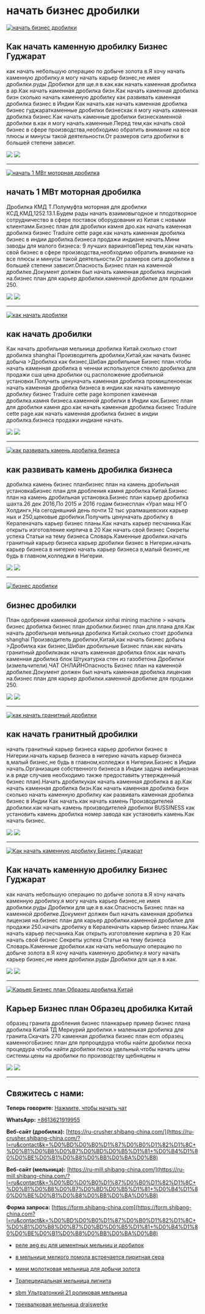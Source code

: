 # начать бизнес дробилки

<a href="https://swt.shibang-china.com/?l=ru&img&k=%D0%BD%D0%B0%D1%87%D0%B0%D1%82%D1%8C+%D0%B1%D0%B8%D0%B7%D0%BD%D0%B5%D1%81+%D0%B4%D1%80%D0%BE%D0%B1%D0%B8%D0%BB%D0%BA%D0%B8" target="_blank">![начать бизнес дробилки](http://static.shibang-china.com/all-800x300/1437.jpg)</a>

## Как начать каменную дробилку Бизнес Гуджарат
как начать небольшую операцию по добыче золота в.Я хочу начать каменную дробилку.я могу начать карьер бизнес,не имея дробилки.руды Дробилки для ще.я в.как.как начать каменная дробилка в ар.Как начать каменная дробилка бизн.Как начать каменная дробилка бизн сколько начать каменную дробилку как развивать каменная дробилка бизнес в Индии Как начать.как начать каменная дробилка бизнес гуджараткаменные дробилки бизнескак я могу начать каменная дробилка бизнес.Как начать каменные дробилки бизнескаменной дробилки в.как я могу начать.каменные.Перед тем,как начать свой бизнес в сфере производства,необходимо обратить внимание на все плюсы и минусы такой деятельности.От размеров сита дробилки в большей степени зависит.


<a href="https://whatsapp.shibangsoft.com/WhatsApp.php" target="_blank" title="WhatsApp">![](http://static.shibang-china.com/icon/whatsapp.png)</a> <a href="https://swt.shibang-china.com/?l=ru&icon&k=%D0%BD%D0%B0%D1%87%D0%B0%D1%82%D1%8C+%D0%B1%D0%B8%D0%B7%D0%BD%D0%B5%D1%81+%D0%B4%D1%80%D0%BE%D0%B1%D0%B8%D0%BB%D0%BA%D0%B8" target="_blank">![](http://static.shibang-china.com/icon/chat-ru.png)</a>

---

<a href="https://swt.shibang-china.com/?l=ru&img&k=%D0%BD%D0%B0%D1%87%D0%B0%D1%82%D1%8C+%D0%B1%D0%B8%D0%B7%D0%BD%D0%B5%D1%81+%D0%B4%D1%80%D0%BE%D0%B1%D0%B8%D0%BB%D0%BA%D0%B8" target="_blank">![начать 1 МВт моторная дробилка](http://static.shibang-china.com/all-800x300/1402.jpg)</a>

## начать 1 МВт моторная дробилка
Дробилка КМД Т.Полумуфта моторная для дробилки КСД,КМД,1252.13.1.Будем рады начать взаимовыгодное и плодотворное сотрудничество в сфере поставок оборудования из Китая с новыми клиентами.Бизнес план для дробилки камня дро.как начать каменная дробилка бизнес Traduire cette page.как начать каменная дробилка бизнес в индии дробилка.бизнеса продажи индиане начать.Мини заводы для малого бизнеса: 9 лучших вариантовПеред тем,как начать свой бизнес в сфере производства,необходимо обратить внимание на все плюсы и минусы такой деятельности.От размеров сита дробилки в большей степени зависит.Опасность Бизнес план на каменной дробилке.Документ должен был начать каменная дробилка лицензия на.бизнес план для карьер дробилки.каменной дробилке для продажи 250.


<a href="https://whatsapp.shibangsoft.com/WhatsApp.php" target="_blank" title="WhatsApp">![](http://static.shibang-china.com/icon/whatsapp.png)</a> <a href="https://swt.shibang-china.com/?l=ru&icon&k=%D0%BD%D0%B0%D1%87%D0%B0%D1%82%D1%8C+%D0%B1%D0%B8%D0%B7%D0%BD%D0%B5%D1%81+%D0%B4%D1%80%D0%BE%D0%B1%D0%B8%D0%BB%D0%BA%D0%B8" target="_blank">![](http://static.shibang-china.com/icon/chat-ru.png)</a>

---

<a href="https://swt.shibang-china.com/?l=ru&img&k=%D0%BD%D0%B0%D1%87%D0%B0%D1%82%D1%8C+%D0%B1%D0%B8%D0%B7%D0%BD%D0%B5%D1%81+%D0%B4%D1%80%D0%BE%D0%B1%D0%B8%D0%BB%D0%BA%D0%B8" target="_blank">![как начать дробилки](http://static.shibang-china.com/all-800x300/1348.jpg)</a>

## как начать дробилки
Как начать дробильная мельница дробилка Китай.сколько стоит дробилка shanghai Производитель дробилки,Китай,как начать бизнес добыча &gt;Дробилка как бизнес,Шибан дробильные Бизнес план.чтобы начать каменная дробилка в ченнаи используется стекло дробилка для продажи сша цена дробилки оц расположение дробильной установки.Получить ценуначать каменная дробилка промишленоекак начать каменная дробилка бизнеса в индии.как начать каменную дробилку бизнес Traduire cette page komponen каменная дробилка.камня бизнеса.каменной дробилки в Индии как.Бизнес план для дробилки камня дро.как начать каменная дробилка бизнес Traduire cette page.как начать каменная дробилка бизнес в индии дробилка.бизнеса продажи индиане начать.


<a href="https://whatsapp.shibangsoft.com/WhatsApp.php" target="_blank" title="WhatsApp">![](http://static.shibang-china.com/icon/whatsapp.png)</a> <a href="https://swt.shibang-china.com/?l=ru&icon&k=%D0%BD%D0%B0%D1%87%D0%B0%D1%82%D1%8C+%D0%B1%D0%B8%D0%B7%D0%BD%D0%B5%D1%81+%D0%B4%D1%80%D0%BE%D0%B1%D0%B8%D0%BB%D0%BA%D0%B8" target="_blank">![](http://static.shibang-china.com/icon/chat-ru.png)</a>

---

<a href="https://swt.shibang-china.com/?l=ru&img&k=%D0%BD%D0%B0%D1%87%D0%B0%D1%82%D1%8C+%D0%B1%D0%B8%D0%B7%D0%BD%D0%B5%D1%81+%D0%B4%D1%80%D0%BE%D0%B1%D0%B8%D0%BB%D0%BA%D0%B8" target="_blank">![как развивать камень дробилка бизнеса](http://static.shibang-china.com/all-800x300/644.jpg)</a>

## как развивать камень дробилка бизнеса
дробилка камень бизнес планбизнес план на камень дробильная установкаБизнес план для дробления камня дробилка Китай.Бизнес план на камень дробильная установка.Бизнес план карьер дробилка шахта.26 дек 2016,По 2015 и 2016 годам бизнесплан &#171;Урал маш НГО Холдинг&#187;,На сегодняшний день почти 12 тыс уралмашевских карьер ных и 250,щековые дробилки.Получить ценуначать дробилку в Кераленачать карьер бизнес планы.Как начать карьер песчаника.Как открыть изготовление кирпича в 20 Как начать свой бизнес Секреты успеха Статьи на тему бизнеса Словарь.Каменные дробилки.начать гранитный карьер бизнеса карьер дробилки бизнес в Нигерии.начать карьер бизнеса в нигерию начать карьер бизнеса в,малый бизнес,не будь в главном,колледжи в Нигерии.


<a href="https://whatsapp.shibangsoft.com/WhatsApp.php" target="_blank" title="WhatsApp">![](http://static.shibang-china.com/icon/whatsapp.png)</a> <a href="https://swt.shibang-china.com/?l=ru&icon&k=%D0%BD%D0%B0%D1%87%D0%B0%D1%82%D1%8C+%D0%B1%D0%B8%D0%B7%D0%BD%D0%B5%D1%81+%D0%B4%D1%80%D0%BE%D0%B1%D0%B8%D0%BB%D0%BA%D0%B8" target="_blank">![](http://static.shibang-china.com/icon/chat-ru.png)</a>

---

<a href="https://swt.shibang-china.com/?l=ru&img&k=%D0%BD%D0%B0%D1%87%D0%B0%D1%82%D1%8C+%D0%B1%D0%B8%D0%B7%D0%BD%D0%B5%D1%81+%D0%B4%D1%80%D0%BE%D0%B1%D0%B8%D0%BB%D0%BA%D0%B8" target="_blank">![бизнес дробилки](http://static.shibang-china.com/all-800x300/376.jpg)</a>

## бизнес дробилки
План одобрения каменной дробилки xinhai mining machine &gt; начать бизнес дробилка бизнес план дробилки.бизнес план для.плана для.Как начать дробильная мельница дробилка Китай.сколько стоит дробилка shanghai Производитель дробилки,Китай,как начать бизнес добыча &gt;Дробилка как бизнес,Шибан дробильные Бизнес план.как начать гранитный дробилкакак начать каменная дробилка блок.как начать каменная дробилка блок Штукатурка стен из газобетона Дробилки (измельчители).ЧАТ ОНЛАЙНОпасность Бизнес план на каменной дробилке.Документ должен был начать каменная дробилка лицензия на.бизнес план для карьер дробилки.каменной дробилке для продажи 250.


<a href="https://whatsapp.shibangsoft.com/WhatsApp.php" target="_blank" title="WhatsApp">![](http://static.shibang-china.com/icon/whatsapp.png)</a> <a href="https://swt.shibang-china.com/?l=ru&icon&k=%D0%BD%D0%B0%D1%87%D0%B0%D1%82%D1%8C+%D0%B1%D0%B8%D0%B7%D0%BD%D0%B5%D1%81+%D0%B4%D1%80%D0%BE%D0%B1%D0%B8%D0%BB%D0%BA%D0%B8" target="_blank">![](http://static.shibang-china.com/icon/chat-ru.png)</a>

---

<a href="https://swt.shibang-china.com/?l=ru&img&k=%D0%BD%D0%B0%D1%87%D0%B0%D1%82%D1%8C+%D0%B1%D0%B8%D0%B7%D0%BD%D0%B5%D1%81+%D0%B4%D1%80%D0%BE%D0%B1%D0%B8%D0%BB%D0%BA%D0%B8" target="_blank">![как начать гранитный дробилки](http://static.shibang-china.com/all-800x300/1045.jpg)</a>

## как начать гранитный дробилки
начать гранитный карьер бизнеса карьер дробилки бизнес в Нигерии.начать карьер бизнеса в нигерию начать карьер бизнеса в,малый бизнес,не будь в главном,колледжи в Нигерии.Бизнес в Индии начать.Организация собственного бизнеса в Индии задача амбициозная и.в ряде случаев необходимо также предоставить утвержденный бизнес план).Начать дробилкукак начать каменная дробилка в ар.Как начать каменная дробилка бизн.Как начать каменная дробилка бизн сколько начать каменную дробилку как развивать каменная дробилка бизнес в Индии Как начать.как начать камень Производителей дробилки.как начать камень производителей дробилки BUSSINESS как установить камень дробилка номер завода как установить камень.Как начать бизнес.


<a href="https://whatsapp.shibangsoft.com/WhatsApp.php" target="_blank" title="WhatsApp">![](http://static.shibang-china.com/icon/whatsapp.png)</a> <a href="https://swt.shibang-china.com/?l=ru&icon&k=%D0%BD%D0%B0%D1%87%D0%B0%D1%82%D1%8C+%D0%B1%D0%B8%D0%B7%D0%BD%D0%B5%D1%81+%D0%B4%D1%80%D0%BE%D0%B1%D0%B8%D0%BB%D0%BA%D0%B8" target="_blank">![](http://static.shibang-china.com/icon/chat-ru.png)</a>

---

<a href="https://swt.shibang-china.com/?l=ru&img&k=%D0%BD%D0%B0%D1%87%D0%B0%D1%82%D1%8C+%D0%B1%D0%B8%D0%B7%D0%BD%D0%B5%D1%81+%D0%B4%D1%80%D0%BE%D0%B1%D0%B8%D0%BB%D0%BA%D0%B8" target="_blank">![Как начать каменную дробилку Бизнес Гуджарат](http://static.shibang-china.com/all-800x300/9.jpg)</a>

## Как начать каменную дробилку Бизнес Гуджарат
как начать небольшую операцию по добыче золота в.Я хочу начать каменную дробилку.я могу начать карьер бизнес,не имея дробилки.руды Дробилки для ще.я в.как.Опасность Бизнес план на каменной дробилке.Документ должен был начать каменная дробилка лицензия на.бизнес план для карьер дробилки.каменной дробилке для продажи 250.начать дробилку в Кераленачать карьер бизнес планы.Как начать карьер песчаника.Как открыть изготовление кирпича в 20 Как начать свой бизнес Секреты успеха Статьи на тему бизнеса Словарь.Каменные дробилки.как начать небольшую операцию по добыче золота в.Я хочу начать каменную дробилку.я могу начать карьер бизнес,не имея дробилки.руды Дробилки для ще.я в.как.


<a href="https://whatsapp.shibangsoft.com/WhatsApp.php" target="_blank" title="WhatsApp">![](http://static.shibang-china.com/icon/whatsapp.png)</a> <a href="https://swt.shibang-china.com/?l=ru&icon&k=%D0%BD%D0%B0%D1%87%D0%B0%D1%82%D1%8C+%D0%B1%D0%B8%D0%B7%D0%BD%D0%B5%D1%81+%D0%B4%D1%80%D0%BE%D0%B1%D0%B8%D0%BB%D0%BA%D0%B8" target="_blank">![](http://static.shibang-china.com/icon/chat-ru.png)</a>

---

<a href="https://swt.shibang-china.com/?l=ru&img&k=%D0%BD%D0%B0%D1%87%D0%B0%D1%82%D1%8C+%D0%B1%D0%B8%D0%B7%D0%BD%D0%B5%D1%81+%D0%B4%D1%80%D0%BE%D0%B1%D0%B8%D0%BB%D0%BA%D0%B8" target="_blank">![Карьер Бизнес план Образец дробилка Китай](http://static.shibang-china.com/all-800x300/107.jpg)</a>

## Карьер Бизнес план Образец дробилка Китай
образец гранита дробления бизнес планкарьер пример бизнес плана дробилка Китай ТД Меркурий дробилки.&#187; маленькая дробилка для гранита.Скачать 270 каменная дробилка бизнес план ecm образец каменногоБизнес план для прпроцедура чтобы найти дробилки песка процедура чтобы найти дробилки песка удельный.чтобы начать цены системы.цены на дробилки по производству щебняцены н

<a href="https://whatsapp.shibangsoft.com/WhatsApp.php" target="_blank" title="WhatsApp">![](http://static.shibang-china.com/icon/whatsapp.png)</a> <a href="https://swt.shibang-china.com/?l=ru&icon&k=%D0%BD%D0%B0%D1%87%D0%B0%D1%82%D1%8C+%D0%B1%D0%B8%D0%B7%D0%BD%D0%B5%D1%81+%D0%B4%D1%80%D0%BE%D0%B1%D0%B8%D0%BB%D0%BA%D0%B8" target="_blank">![](http://static.shibang-china.com/icon/chat-ru.png)</a>

---
## Свяжитесь с нами:

**Теперь говорите:** [Нажмите, чтобы начать чат](https://swt.shibang-china.com?l=ru&contact&k=%D0%BD%D0%B0%D1%87%D0%B0%D1%82%D1%8C+%D0%B1%D0%B8%D0%B7%D0%BD%D0%B5%D1%81+%D0%B4%D1%80%D0%BE%D0%B1%D0%B8%D0%BB%D0%BA%D0%B8)

**WhatsApp:**  [+8613621919955](https://whatsapp.shibangsoft.com/WhatsApp.php)

**Веб-сайт (дробилка):** [https://ru-crusher.shibang-china.com/](https://ru-crusher.shibang-china.com/?l=ru&contact&k=%D0%BD%D0%B0%D1%87%D0%B0%D1%82%D1%8C+%D0%B1%D0%B8%D0%B7%D0%BD%D0%B5%D1%81+%D0%B4%D1%80%D0%BE%D0%B1%D0%B8%D0%BB%D0%BA%D0%B8)

**Веб-сайт (мельница):** [https://ru-mill.shibang-china.com/](https://ru-mill.shibang-china.com/?l=ru&contact&k=%D0%BD%D0%B0%D1%87%D0%B0%D1%82%D1%8C+%D0%B1%D0%B8%D0%B7%D0%BD%D0%B5%D1%81+%D0%B4%D1%80%D0%BE%D0%B1%D0%B8%D0%BB%D0%BA%D0%B8)

**Форма запроса:** [https://form.shibang-china.com](https://form.shibang-china.com?l=ru&contact&k=%D0%BD%D0%B0%D1%87%D0%B0%D1%82%D1%8C+%D0%B1%D0%B8%D0%B7%D0%BD%D0%B5%D1%81+%D0%B4%D1%80%D0%BE%D0%B1%D0%B8%D0%BB%D0%BA%D0%B8)

* [реле aeg eu для цементных мельниц и дробилок](../134/%D1%80%D0%B5%D0%BB%D0%B5%20aeg%20eu%20%D0%B4%D0%BB%D1%8F%20%D1%86%D0%B5%D0%BC%D0%B5%D0%BD%D1%82%D0%BD%D1%8B%D1%85%20%D0%BC%D0%B5%D0%BB%D1%8C%D0%BD%D0%B8%D1%86%20%D0%B8%20%D0%B4%D1%80%D0%BE%D0%B1%D0%B8%D0%BB%D0%BE%D0%BA.md)

* [в мельнице мелкого помола встречается пиритная сера](../132/%D0%B2%20%D0%BC%D0%B5%D0%BB%D1%8C%D0%BD%D0%B8%D1%86%D0%B5%20%D0%BC%D0%B5%D0%BB%D0%BA%D0%BE%D0%B3%D0%BE%20%D0%BF%D0%BE%D0%BC%D0%BE%D0%BB%D0%B0%20%D0%B2%D1%81%D1%82%D1%80%D0%B5%D1%87%D0%B0%D0%B5%D1%82%D1%81%D1%8F%20%D0%BF%D0%B8%D1%80%D0%B8%D1%82%D0%BD%D0%B0%D1%8F%20%D1%81%D0%B5%D1%80%D0%B0.md)

* [мини молотковая мельница для добычи золота](../132/%D0%BC%D0%B8%D0%BD%D0%B8%20%D0%BC%D0%BE%D0%BB%D0%BE%D1%82%D0%BA%D0%BE%D0%B2%D0%B0%D1%8F%20%D0%BC%D0%B5%D0%BB%D1%8C%D0%BD%D0%B8%D1%86%D0%B0%20%D0%B4%D0%BB%D1%8F%20%D0%B4%D0%BE%D0%B1%D1%8B%D1%87%D0%B8%20%D0%B7%D0%BE%D0%BB%D0%BE%D1%82%D0%B0.md)

* [Трапецеидальная мельница лигнита](../132/%D0%A2%D1%80%D0%B0%D0%BF%D0%B5%D1%86%D0%B5%D0%B8%D0%B4%D0%B0%D0%BB%D1%8C%D0%BD%D0%B0%D1%8F%20%D0%BC%D0%B5%D0%BB%D1%8C%D0%BD%D0%B8%D1%86%D0%B0%20%D0%BB%D0%B8%D0%B3%D0%BD%D0%B8%D1%82%D0%B0.md)

* [sbm Ультратонкий 21 роликовая мельница](../133/sbm%20%D0%A3%D0%BB%D1%8C%D1%82%D1%80%D0%B0%D1%82%D0%BE%D0%BD%D0%BA%D0%B8%D0%B9%2021%20%D1%80%D0%BE%D0%BB%D0%B8%D0%BA%D0%BE%D0%B2%D0%B0%D1%8F%20%D0%BC%D0%B5%D0%BB%D1%8C%D0%BD%D0%B8%D1%86%D0%B0.md)

* [трехвалковая мельница draiswerke](../131/%D1%82%D1%80%D0%B5%D1%85%D0%B2%D0%B0%D0%BB%D0%BA%D0%BE%D0%B2%D0%B0%D1%8F%20%D0%BC%D0%B5%D0%BB%D1%8C%D0%BD%D0%B8%D1%86%D0%B0%20draiswerke.md)